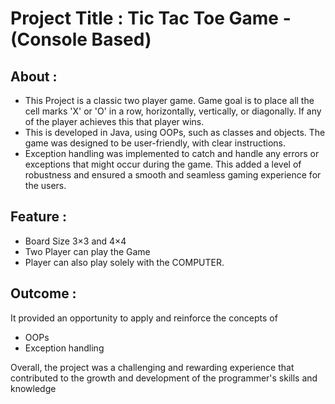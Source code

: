 # Project Title : 	Tic Tac Toe Game - (Console Based)

## About 	:
- This Project is a classic two player game. Game goal is to place all the cell marks 'X' or 'O' in a row, horizontally, vertically, or diagonally. If any of the player achieves this that player wins.
- This is developed in Java, using OOPs, such as classes and objects. The game was designed to be user-friendly, with clear instructions.
- Exception handling was implemented to catch and handle any errors or exceptions that might occur during the game. This added a level of robustness and ensured a smooth and seamless gaming experience for the users.
## Feature	:
- Board Size 3×3 and 4×4
-	Two Player can play the Game
-	Player can also play solely with the COMPUTER.
## Outcome	:
It provided an opportunity to apply and reinforce the concepts of
-	OOPs
-	Exception handling

Overall, the project was a challenging and rewarding experience that contributed to the growth and development of the programmer's skills and knowledge
